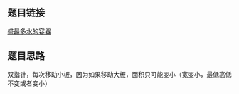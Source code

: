 ## 题目链接
[盛最多水的容器](https://leetcode-cn.com/problems/container-with-most-water/)

## 题目思路
双指针，每次移动小板，因为如果移动大板，面积只可能变小（宽变小，最低高低不变或者变小）